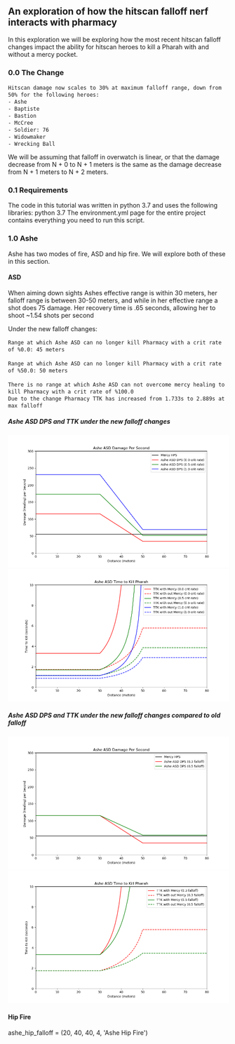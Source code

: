 ## An exploration of how the hitscan falloff nerf interacts with pharmacy
In this exploration we will be exploring how the most recent hitscan falloff changes
impact the ability for hitscan heroes to kill a Pharah with and without a mercy pocket.

### 0.0 The Change

```
Hitscan damage now scales to 30% at maximum falloff range, down from 50% for the following heroes:
- Ashe
- Baptiste
- Bastion
- McCree
- Soldier: 76
- Widowmaker
- Wrecking Ball
```
We will be assuming that falloff in overwatch is linear, or that the damage decrease from N + 0 to N + 1 meters is the 
same as the damage decrease from N + 1 meters to N + 2 meters.


### 0.1 Requirements
The code in this tutorial was written in python 3.7 and uses the following libraries:
python 3.7
The environment.yml page for the entire project contains everything you need to run this script.


### 1.0 Ashe
Ashe has two modes of fire, ASD and hip fire. We will explore both of these in this section.
#### ASD
When aiming down sights Ashes effective range is within 30 meters, her falloff range is between 30-50 meters, and while in her
effective range a shot does 75 damage. Her recovery time is .65 seconds, allowing her to shoot ~1.54 shots per second 

Under the new falloff changes:
```
Range at which Ashe ASD can no longer kill Pharmacy with a crit rate of %0.0: 45 meters

Range at which Ashe ASD can no longer kill Pharmacy with a crit rate of %50.0: 50 meters

There is no range at which Ashe ASD can not overcome mercy healing to kill Pharmacy with a crit rate of %100.0
Due to the change Pharmacy TTK has increased from 1.733s to 2.889s at max falloff
```
##### Ashe ASD DPS and TTK under the new falloff changes  
![Ashe ASD DPS](./results/Ashe_ASD.png)  
![Ashe ASD TTK](./results/Ashe_ASD_ttk.png)  

##### Ashe ASD DPS and TTK under the new falloff changes compared to old falloff  
![Ashe ASD DPS](./results/Ashe_ASD_compare.png)  
![Ashe ASD TTK](./results/Ashe_ASD_compare_ttk.png)  





#### Hip Fire
ashe_hip_falloff = (20, 40, 40, 4, 'Ashe Hip Fire')
